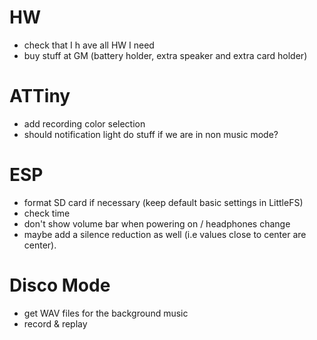 # HW

- check that I h ave all HW I need
- buy stuff at GM (battery holder, extra speaker and extra card holder)

# ATTiny

- add recording color selection
- should notification light do stuff if we are in non music mode? 

# ESP

- format SD card if necessary (keep default basic settings in LittleFS)
- check time
- don't show volume bar when powering on / headphones change
- maybe add a silence reduction as well (i.e values close to center are center). 

# Disco Mode

- get WAV files for the background music
- record & replay